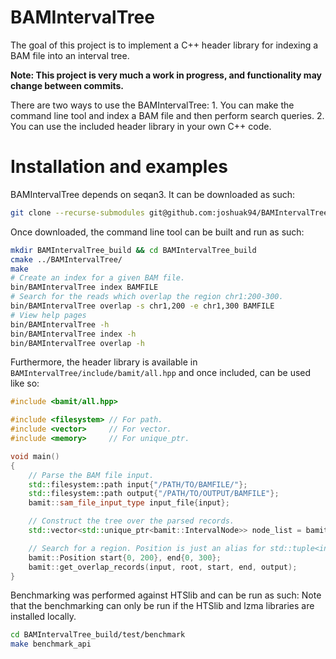 # BAMIntervalTree

The goal of this project is to implement a C++ header library for indexing a BAM file into an interval tree.

**Note: This project is very much a work in progress, and functionality may change between commits.**

There are two ways to use the BAMIntervalTree:
    1. You can make the command line tool and index a BAM file and then perform search queries.
    2. You can use the included header library in your own C++ code.

# Installation and examples

BAMIntervalTree depends on seqan3. It can be downloaded as such:
```sh
git clone --recurse-submodules git@github.com:joshuak94/BAMIntervalTree.git
```
Once downloaded, the command line tool can be built and run as such:
```sh
mkdir BAMIntervalTree_build && cd BAMIntervalTree_build
cmake ../BAMIntervalTree/
make
# Create an index for a given BAM file.
bin/BAMIntervalTree index BAMFILE
# Search for the reads which overlap the region chr1:200-300.
bin/BAMIntervalTree overlap -s chr1,200 -e chr1,300 BAMFILE
# View help pages
bin/BAMIntervalTree -h
bin/BAMIntervalTree index -h
bin/BAMIntervalTree overlap -h
```
Furthermore, the header library is available in `BAMIntervalTree/include/bamit/all.hpp` and once included, can be
used like so:
```cpp
#include <bamit/all.hpp>

#include <filesystem> // For path.
#include <vector>     // For vector.
#include <memory>     // For unique_ptr.

void main()
{
    // Parse the BAM file input.
    std::filesystem::path input{"/PATH/TO/BAMFILE/"};
    std::filesystem::path output{"/PATH/TO/OUTPUT/BAMFILE"};
    bamit::sam_file_input_type input_file{input};

    // Construct the tree over the parsed records.
    std::vector<std::unique_ptr<bamit::IntervalNode>> node_list = bamit::index(input_file);

    // Search for a region. Position is just an alias for std::tuple<int32_t, int32_t> (chromosome, position)
    bamit::Position start{0, 200}, end{0, 300};
    bamit::get_overlap_records(input, root, start, end, output);
}
```

Benchmarking was performed against HTSlib and can be run as such:
Note that the benchmarking can only be run if the HTSlib and lzma libraries are installed locally.
```sh
cd BAMIntervalTree_build/test/benchmark
make benchmark_api
```
